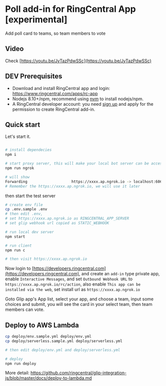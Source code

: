 
# Poll add-in for RingCentral App [experimental]

Add poll card to teams, so team members to vote

## Video

Check [https://youtu.be/JyTazPdwSSc](https://youtu.be/JyTazPdwSSc)

## DEV Prerequisites

- Download and install RingCentral app and login: https://www.ringcentral.com/apps/rc-app
- Nodejs 8.10+/npm, recommend using [nvm](https://github.com/creationix/nvm) to install nodejs/npm.
- A RingCentral developer account: you need [sign up](https://developers.ringcentral.com/) and apply for the permission to create RingCentral add-in.

## Quick start

Let's start it.

```bash

# install dependecies
npm i

# start proxy server, this will make your local bot server can be accessed by RingCentral service
npm run ngrok

# will show
Forwarding                    https://xxxx.ap.ngrok.io -> localhost:6066
# Remember the https://xxxx.ap.ngrok.io, we will use it later
```

then start the test server

```bash
# create env file
cp .env.sample .env
# then edit .env,
# set https://xxxx.ap.ngrok.io as RINGCENTRAL_APP_SERVER
# set glip webhook url copied as STATIC_WEBHOOK

# run local dev server
npm start

# run client
npm run c

# then visit https://xxxx.ap.ngrok.io
```

Now login to [https://developers.ringcentral.com](https://developers.ringcentral.com), and create an `add-in` type private app, enable `Interactive Messages`, and set `Outbound Webhook URL` to `https://xxxx.ap.ngrok.io/rc/action`, also enable `This app can be installed via the web`, set install url as `https://xxxx.ap.ngrok.io`

Goto Glip app's App list, select your app, and choose a team, input some choices and submit, you will see the card in your select team, then team members can vote.

## Deploy to AWS Lambda

```bash
cp deploy/env.sample.yml deploy/env.yml
cp deploy/serverless.sample.yml deploy/serverless.yml

# then edit deploy/env.yml and deploy/serverless.yml

# deploy
npm run deploy
```

More detail: https://github.com/ringcentral/glip-integration-js/blob/master/docs/deploy-to-lambda.md
